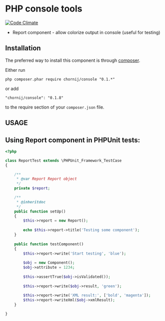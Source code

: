 PHP console tools
====================
[![Code Climate](https://codeclimate.com/github/chornij/console/badges/gpa.svg)](https://codeclimate.com/github/chornij/console)

- Report component - allow colorize output in console (useful for testing) 

Installation
------------

The preferred way to install this component is through [composer](http://getcomposer.org/download/).

Either run

```
php composer.phar require chornij/console "0.1.*"
```

or add

```
"chornij/console": "0.1.8"
```

to the require section of your `composer.json` file.

USAGE
-------

Using Report component in PHPUnit tests:
-------------------

```php
<?php

class ReportTest extends \PHPUnit_Framework_TestCase
{

    /**
     * @var Report Report object
     */
    private $report;

    /**
     * @inheritdoc
     */
    public function setUp()
    {
        $this->report = new Report();
        
        echo $this->report->title('Testing some component');
    }
    
    public function testComponent()
    {
        $this->report->write('Start testing', 'blue');
        
        $obj = new Component();
        $obj->attribute = 1234;
        
        $this->assertTrue($obj->isValidated());
        
        $this->report->write($obj->result, 'green');
        
        $this->report->write('XML result:', ['bold', 'magenta']);
        $this->report->writeXml($obj->xmlResult);
    }

}
```
